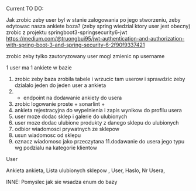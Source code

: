 Current TO DO:

Jak zrobic zeby user byl w stanie zalogowania po jego stworzeniu, zeby edytowac nasza ankiete boza? (zeby spring wiedzial ktory user jest obecny)
zrobic z projektu springboot3-springsecurity6-jwt https://medium.com/@truongbui95/jwt-authentication-and-authorization-with-spring-boot-3-and-spring-security-6-2f90f9337421


zrobic zeby tylko zautoryzowany user mogl zmienic np username

1 user ma 1 ankiete w bazie
1. zrobic zeby baza zrobila tabele i wrzucic tam userow i sprawdzic zeby dzialalo jeden do jeden user a ankieta
2. - endpoint na dodawanie ankiety do usera
4. zrobic logowanie proste + sonarlint +
5. ankieta rejestracyjna do wypelnienia i zapis wynikow do profilu usera
6. user moze dodac sklep i galerie do ulubionych
7. user moze dodac ulubione produkty z danego sklepu do ulubionych
8. odbior wiadomosci prywatnych ze sklepow
9. usun wiadomosc od sklepu
10. oznacz wiadomosc jako przeczytana
    11.dodawanie do usera jego typu wg podzialu na kategorie klientow



User

Ankieta ankieta,
Lista ulubionych sklepow <SKlep>,
User,
Haslo,
Nr Usera,


INNE:
Pomyslec jak sie wsadza enum do bazy